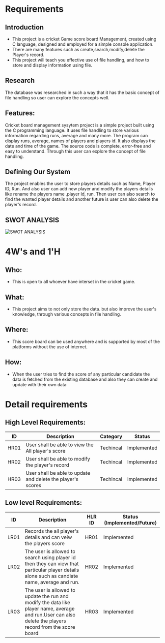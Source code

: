 # Requirements
## Introduction
 * This project is a cricket Game score board Management, created using C language, designed and employed for a simple console application.
 * There are many features such as create,search,modify,delete the Player's record.
 * This project will teach you effective use of file handling, and how to store and display information using file.

## Research

The database was researched in such a way that it has the basic concept of file handling so user can explore the concepts well.

## Features:
Cricket board management sysytem  project is a simple project built using the C programming language. It uses file handling to store various information regarding runs, average and many more. The program can display runs, average, names of players and players id. It also displays the date and time of the game. The source code is complete, error-free and easy to understand. Through this user can explore the concept of file handling.

## Defining Our System

The project enables the user to store players details such as Name, Player ID, Run.
And also user can add new player and modify the  players details like rename the players name ,player Id, run. Then user can also search to find the wanted player details and another future is user can also delete the player's record.

## SWOT ANALYSIS
![SWOT ANALYSIS](https://github.com/12345292/Cricket-Board-Management-System/blob/main/1_Requirements/SWOT.png)

# 4W&#39;s and 1&#39;H

## Who:
* This is open to all whoever have interset in the cricket game.

## What:
* This project aims to not only store the data. but also improve the user's knowledge, through various concepts in file handling.
 
## Where:
* This score board  can be used anywhere and is supported by most of the platforms without the use of internet.

## How:
* When the user tries to find the score of any particular candidate the data is fetched from the existing database and also they can create and update with their own data

# Detail requirements

## High Level Requirements: 
| ID | Description | Category | Status | 
| ----- | ----- | ------- | ---------|
| HR01 | User shall be able to view the All player's score | Techincal | Implemented | 
| HR02 | User shall be able to modify the player's record | Techincal | Implemented|
| HR03 | User shall be able to update and delete the player's scores | Techincal | Implemented |

##  Low level Requirements:
 
| ID | Description | HLR ID | Status (Implemented/Future) |
| ------ | --------- | ------ | ----- |
| LR01 | Records the all player's details and can veiw the players score  | HR01 | Implemented |
| LR02 | The user is allowed to search using player id then they can view that particular player details alone such as candiate name, average and run. | HR02 | Implemented |
| LR03 | The user is allowed to update the run and modify the data like player name, average and run.User can also delete the players record from the score board| HR03 | Implemented|





